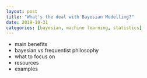 ```yaml
---
layout: post
title: "What's the deal with Bayesian Modelling?"
date: 2019-10-31
categories: [bayesian, machine learning, statistics]
---
```


- main benefits
- bayesian vs frequentist philosophy
- what to focus on
- resources
- examples
